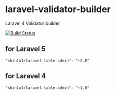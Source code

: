 # laravel-validator-builder

Laravel 4 Validator builder

[![Build Status](https://travis-ci.org/shin1x1/laravel-validator-builder.svg?branch=master)](https://travis-ci.org/shin1x1/laravel-validator-builder)

## for Laravel 5

```
"shin1x1/laravel-table-admin": "~2.0"
```

## for Laravel 4

```
"shin1x1/laravel-table-admin": "~1.0"
```


